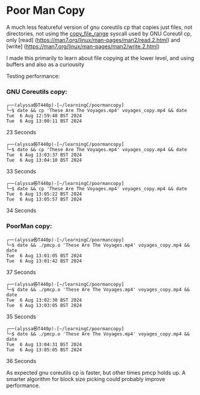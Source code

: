 # Poor Man Copy

A much less featureful version of gnu coreutils cp that copies just files, not directories, not using the [copy_file_range](https://man7.org/linux/man-pages/man2/copy_file_range.2.html) syscall used by GNU Coreutil cp, only [read] (https://man7.org/linux/man-pages/man2/read.2.html) and [write] (https://man7.org/linux/man-pages/man2/write.2.html)

I made this primarily to learn about file copying at the lower level, and using buffers and also as a curiousity

Testing performance:

### GNU Coreutils copy:

```
┌──(alyssa㉿T440p)-[~/learningC/poormancopy]
└─$ date && cp 'These Are The Voyages.mp4' voyages_copy.mp4 && date
Tue  6 Aug 12:59:48 BST 2024
Tue  6 Aug 13:00:11 BST 2024
```
23 Seconds
```
┌──(alyssa㉿T440p)-[~/learningC/poormancopy]
└─$ date && cp 'These Are The Voyages.mp4' voyages_copy.mp4 && date
Tue  6 Aug 13:03:37 BST 2024
Tue  6 Aug 13:04:10 BST 2024
```
33 Seconds
```
┌──(alyssa㉿T440p)-[~/learningC/poormancopy]
└─$ date && cp 'These Are The Voyages.mp4' voyages_copy.mp4 && date
Tue  6 Aug 13:05:22 BST 2024
Tue  6 Aug 13:05:57 BST 2024
```
34 Seconds

### PoorMan copy:
```
┌──(alyssa㉿T440p)-[~/learningC/poormancopy]
└─$ date && ./pmcp.o 'These Are The Voyages.mp4' voyages_copy.mp4 && date
Tue  6 Aug 13:01:05 BST 2024
Tue  6 Aug 13:01:42 BST 2024
```
37 Seconds
```
┌──(alyssa㉿T440p)-[~/learningC/poormancopy]
└─$ date && ./pmcp.o 'These Are The Voyages.mp4' voyages_copy.mp4 && date
Tue  6 Aug 13:02:30 BST 2024
Tue  6 Aug 13:03:05 BST 2024
```
35 Seconds
```
┌──(alyssa㉿T440p)-[~/learningC/poormancopy]
└─$ date && ./pmcp.o 'These Are The Voyages.mp4' voyages_copy.mp4 && date
Tue  6 Aug 13:04:31 BST 2024
Tue  6 Aug 13:05:05 BST 2024
```
36 Seconds

As expected gnu coreutils cp is faster, but other times pmcp holds up. 
A smarter algorithm for block size picking could probably improve performance.
